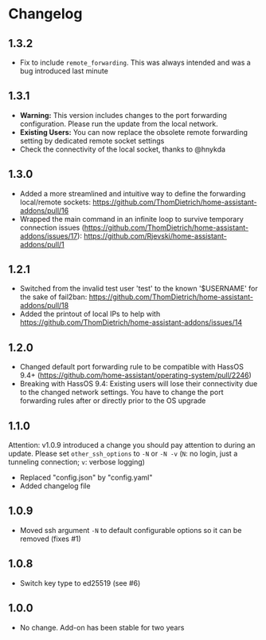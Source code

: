 # Changelog

## 1.3.2

- Fix to include `remote_forwarding`. This was always intended and was a bug introduced last minute

## 1.3.1

- **Warning:** This version includes changes to the port forwarding configuration. Please run the update from the local network.
- **Existing Users:** You can now replace the obsolete remote forwarding setting by dedicated remote socket settings  
- Check the connectivity of the local socket, thanks to @hnykda

## 1.3.0

- Added a more streamlined and intuitive way to define the forwarding local/remote sockets: https://github.com/ThomDietrich/home-assistant-addons/pull/16
- Wrapped the main command in an infinite loop to survive temporary connection issues (https://github.com/ThomDietrich/home-assistant-addons/issues/17): https://github.com/Rjevski/home-assistant-addons/pull/1 

## 1.2.1

- Switched from the invalid test user 'test' to the known '$USERNAME' for the sake of fail2ban: https://github.com/ThomDietrich/home-assistant-addons/pull/18
- Added the printout of local IPs to help with https://github.com/ThomDietrich/home-assistant-addons/issues/14

## 1.2.0

- Changed default port forwarding rule to be compatible with HassOS 9.4+ (https://github.com/home-assistant/operating-system/pull/2246)
- Breaking with HassOS 9.4: Existing users will lose their connectivity due to the changed network settings. You have to change the port forwarding rules after or directly prior to the OS upgrade 

## 1.1.0

Attention: v1.0.9 introduced a change you should pay attention to during an update.
Please set `other_ssh_options` to `-N` or `-N -v` (`N`: no login, just a tunneling connection; `v`: verbose logging)

- Replaced "config.json" by "config.yaml"
- Added changelog file

## 1.0.9

- Moved ssh argument `-N` to default configurable options so it can be removed (fixes #1)

## 1.0.8

- Switch key type to ed25519 (see #6)

## 1.0.0

- No change. Add-on has been stable for two years
